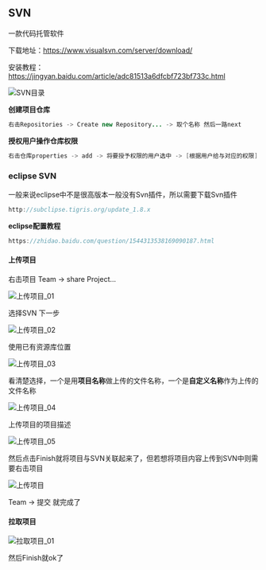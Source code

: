 ## SVN

一款代码托管软件

下载地址：<https://www.visualsvn.com/server/download/> 

安装教程：<https://jingyan.baidu.com/article/adc81513a6dfcbf723bf733c.html> 

![SVN目录](images\SVN目录.png)

**创建项目仓库**

```java
右击Repositories -> Create new Repository... -> 取个名称 然后一路next
```

**授权用户操作仓库权限**

```java
右击仓库properties -> add -> 将要授予权限的用户选中 -> [根据用户给与对应的权限] 然后确定
```









### eclipse SVN

一般来说eclipse中不是很高版本一般没有Svn插件，所以需要下载Svn插件

```java
http://subclipse.tigris.org/update_1.8.x
```

**eclipse配置教程**

```java
https://zhidao.baidu.com/question/1544313538169090187.html
```



#### 上传项目

右击项目 Team -> share Project...

![上传项目_01](images\上传项目_01.png)

选择SVN 下一步

![上传项目_02](images\上传项目_02.png)

使用已有资源库位置

![上传项目_03](images\上传项目_03.png)

看清楚选择，一个是用**项目名称**做上传的文件名称，一个是**自定义名称**作为上传的文件名称

![上传项目_04](images\上传项目_04.png)

上传项目的项目描述

![上传项目_05](images\上传项目_05.png)

然后点击Finish就将项目与SVN关联起来了，但若想将项目内容上传到SVN中则需要右击项目

![上传项目](images\上传项目.png)

Team -> 提交 就完成了











#### 拉取项目

![拉取项目_01](images\拉取项目_01.png)

然后Finish就ok了